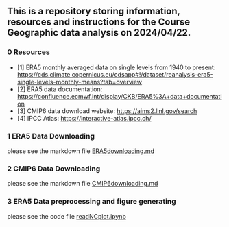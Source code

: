 ## This is a repository storing information, resources and instructions for the Course Geographic data analysis on 2024/04/22.

### 0 Resources
* [1] ERA5 monthly averaged data on single levels from 1940 to present: https://cds.climate.copernicus.eu/cdsapp#!/dataset/reanalysis-era5-single-levels-monthly-means?tab=overview
* [2] ERA5 data documentation: https://confluence.ecmwf.int/display/CKB/ERA5%3A+data+documentation
* [3] CMIP6 data download website: https://aims2.llnl.gov/search
* [4] IPCC Atlas: https://interactive-atlas.ipcc.ch/

### 1 ERA5 Data Downloading
please see the markdown file [ERA5downloading.md](https://github.com/Sugirlstar/ClimateDataCourse/blob/main/ERA5downloading.md)

### 2 CMIP6 Data Downloading
please see the markdown file [CMIP6downloading.md](https://github.com/Sugirlstar/ClimateDataCourse/blob/main/CMIP6downloading.md)

### 3 ERA5 Data preprocessing and figure generating
please see the code file [readNCplot.ipynb](https://github.com/Sugirlstar/ClimateDataCourse/blob/main/readNCplot.ipynb)

